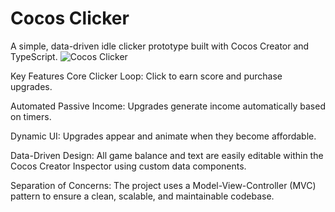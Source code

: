 # Cocos Clicker
A simple, data-driven idle clicker prototype built with Cocos Creator and TypeScript.
![Cocos Clicker](https://github.com/user-attachments/assets/86663e68-ebd4-481e-a1e6-7b3b8a24018b)

Key Features
Core Clicker Loop: Click to earn score and purchase upgrades.

Automated Passive Income: Upgrades generate income automatically based on timers.

Dynamic UI: Upgrades appear and animate when they become affordable.

Data-Driven Design: All game balance and text are easily editable within the Cocos Creator Inspector using custom data components.

Separation of Concerns: The project uses a Model-View-Controller (MVC) pattern to ensure a clean, scalable, and maintainable codebase.
